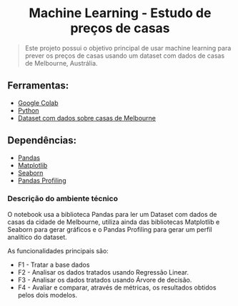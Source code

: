 <h1 align="center">Machine Learning - Estudo de preços de casas</h1>
<blockquote align="left">Este projeto possui o objetivo principal de usar machine learning para prever os preços de casas usando um dataset com dados de casas de Melbourne, Austrália.</blockquote>

## Ferramentas:

<ul>
    <li> <a href="https://colab.research.google.com/?utm_source=scs-index">Google Colab</a> </li>
    <li> <a href="https://www.python.org/">Python</a> </li>
    <li> <a href="https://drive.google.com/file/d/1JVHS-6_YNiwzRzBy4XjZIlyiBc8dW_7n/view?usp=drive_link">Dataset com dados sobre casas de Melbourne</a> </li>
</ul>

## Dependências:

<ul> 
    <li> <a href="https://pandas.pydata.org/">Pandas</a> </li>
    <li> <a href="https://matplotlib.org/">Matplotlib</a> </li>
    <li> <a href="https://seaborn.pydata.org/">Seaborn</a> </li>
    <li> <a href="https://pypi.org/project/pandas-profiling/">Pandas Profiling</a> </li>
    
</ul>

### Descrição do ambiente técnico

<p>O notebook usa a biblioteca Pandas para ler um Dataset com dados de casas da cidade de Melbourne, utiliza ainda das bibliotecas Matplotlib e Seaborn para gerar gráficos e o Pandas Profiling para gerar um perfil analítico do dataset.</p>
<p>As funcionalidades principais são: </p> 
<ul> 
    <li>F1  - Tratar a base dados</li>
    <li>F2  - Analisar os dados tratados usando Regressão Linear.</li>
    <li>F3  - Analisar os dados tratados usando Árvore de decisão.</li>
    <li>F4  - Avaliar e comparar, através de métricas, os resultados obtidos pelos dois modelos.</li>
</ul>
